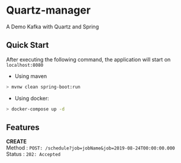 # Quartz-manager
A Demo Kafka with Quartz and Spring

## Quick Start

After executing the following command, the application will start on `localhost:8080`

- Using maven

```bash
> mvnw clean spring-boot:run
```

- Using docker:

```bash
> docker-compose up -d
```

## Features
**CREATE**  
Method      : `POST: /schedule?job=jobName&job=2019-08-24T00:00:00.000`  
Status      : `202: Accepted`  

